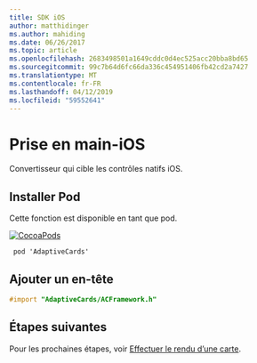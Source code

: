 ```yaml
---
title: SDK iOS
author: matthidinger
ms.author: mahiding
ms.date: 06/26/2017
ms.topic: article
ms.openlocfilehash: 2683498501a1649cddc0d4ec525acc20bba8bd65
ms.sourcegitcommit: 99c7b64d6fc66da336c454951406fb42cd2a7427
ms.translationtype: MT
ms.contentlocale: fr-FR
ms.lasthandoff: 04/12/2019
ms.locfileid: "59552641"
---
```

# <a name="getting-started---ios"></a>Prise en main-iOS

Convertisseur qui cible les contrôles natifs iOS.

## <a name="install-pod"></a>Installer Pod

Cette fonction est disponible en tant que pod.

[![CocoaPods](https://img.shields.io/cocoapods/v/AdaptiveCards.svg)](https://cocoapods.org/pods/AdaptiveCards)

```console
 pod 'AdaptiveCards'
```

## <a name="add-header"></a>Ajouter un en-tête

```objective-c
#import "AdaptiveCards/ACFramework.h"
```

## <a name="next-steps"></a>Étapes suivantes

Pour les prochaines étapes, voir [Effectuer le rendu d’une carte](render-a-card.md).